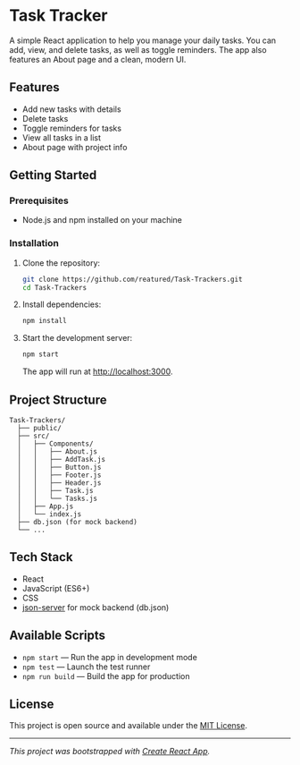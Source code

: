 # Task Tracker

A simple React application to help you manage your daily tasks. You can add, view, and delete tasks, as well as toggle reminders. The app also features an About page and a clean, modern UI.

## Features
- Add new tasks with details
- Delete tasks
- Toggle reminders for tasks
- View all tasks in a list
- About page with project info

## Getting Started

### Prerequisites
- Node.js and npm installed on your machine

### Installation
1. Clone the repository:
   ```bash
   git clone https://github.com/reatured/Task-Trackers.git
   cd Task-Trackers
   ```
2. Install dependencies:
   ```bash
   npm install
   ```
3. Start the development server:
   ```bash
   npm start
   ```
   The app will run at [http://localhost:3000](http://localhost:3000).

## Project Structure
```
Task-Trackers/
  ├── public/
  ├── src/
  │   ├── Components/
  │   │   ├── About.js
  │   │   ├── AddTask.js
  │   │   ├── Button.js
  │   │   ├── Footer.js
  │   │   ├── Header.js
  │   │   ├── Task.js
  │   │   └── Tasks.js
  │   ├── App.js
  │   └── index.js
  ├── db.json (for mock backend)
  └── ...
```

## Tech Stack
- React
- JavaScript (ES6+)
- CSS
- [json-server](https://github.com/typicode/json-server) for mock backend (db.json)

## Available Scripts
- `npm start` — Run the app in development mode
- `npm test` — Launch the test runner
- `npm run build` — Build the app for production

## License
This project is open source and available under the [MIT License](LICENSE).

---

*This project was bootstrapped with [Create React App](https://github.com/facebook/create-react-app).*

